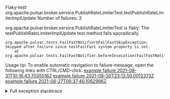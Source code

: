         
Flaky-test: org.apache.pulsar.broker.service.PublishRateLimiterTest.testPublishRateLimiterImplUpdate
Number of failures: 3

org.apache.pulsar.broker.service.PublishRateLimiterTest is flaky. The testPublishRateLimiterImplUpdate test method fails sporadically.

```
org.apache.pulsar.tests.FailFastNotifier$FailFastSkipException: Skipped after failure since testFailFast system property is set.
	at org.apache.pulsar.tests.FailFastNotifier.beforeInvocation(FailFastNotifier.java:88)

```

Usage tip: To enable automatic navigation to failure message, open the following links with CTRL/CMD-click.
[example failure 2021-08-31T10:16:43.7035016Z](https://github.com/apache/pulsar/runs/3471501156?check_suite_focus=true#step:10:2481)
[example failure 2021-08-30T23:13:50.0012373Z](https://github.com/apache/pulsar/runs/3467152431?check_suite_focus=true#step:9:1805)
[example failure 2021-08-27T06:37:40.1062996Z](https://github.com/apache/pulsar/runs/3440411059?check_suite_focus=true#step:9:3727)


<details>
<summary>Full exception stacktrace</summary>
<code><pre>
org.apache.pulsar.tests.FailFastNotifier$FailFastSkipException: Skipped after failure since testFailFast system property is set.
	at org.apache.pulsar.tests.FailFastNotifier.beforeInvocation(FailFastNotifier.java:88)

</pre></code>
</details>

